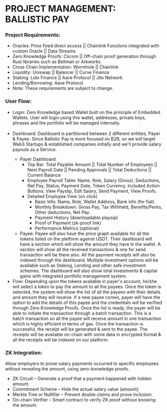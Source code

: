 # PROJECT MANAGEMENT: BALLISTIC PAY

### Project Requirements:
<ul>
  <li>Oracles: Price Feed direct access || Chainlink Functions integrated with custom Oracle || Data Streams</li>
  <li>Zero Knowledge Proofs: Circom || Off-chain proof generation through Rust libraries such as Bellman or Arkworks</li>
  <li>Cross Chain Implementation: Wormhole || Chainlink</li>
  <li>Liquidity: Uniswap || Balancer || Curve Finance</li>
  <li>Staking: Lido Finance || Aave Protocol || Jito Network</li>
  <li>Lending/Borrowing: Aave Protocol</li>
  <li>Note: These requirements are subject to change.</li>
</ul>

### User Flow:
<ul>
  <li>Login: Zero Knowledge based Wallet built on the principle of Embedded Wallets. User will login using this wallet, addresses, private keys, phrases and the portfolio will be managed internally.</li>
  <br />
  <li>Dashboard: Dashboard is partitioned between 2 different entities, Payer & Payee. Since Ballistic Pay is more focused on B2B, so we will target Web3 Startups & established companies initially and we'll provide salary payouts as a Service.</li>
  <ul>
    <li>Payer Dashboard: 
      <ul>
        <li>Top Bar: Total Payable Amount || Total Number of Employees || Next Payroll Date || Pending Approvals || Total Deductions || Current Balance</li>
        <li>Employee Payroll Table: Name, Role, Salary (Gross), Deductions, Net Pay, Status, Payment Date, Token Currency. <span>Included Action Buttons: View Payslip, Edit Salary, Send Payment, View Proofs.</span></li>
        <li>Detailed Employee View (on click)
          <ul>
            <li>Basic Info: Name, Role, Wallet Address, Bank info (for fiat).</li>
            <li>Monthly Breakdown: Gross Pay, Tax Withheld, Benefits/Perks, Other deductions, Net Pay.</li>
            <li>Payment History (downloadable playsip)</li>
            <li>Proof of Payment (zk-proof link)</li>
            <li>Performance Metrics (optional)</li>
          </ul>
        </li>
      </ul>
    </li>
    <li>Payee: Payee will also have the price graph available for all the tokens listed on the platform against USDT. Their dashboard will have a section which will show the amount they have in the wallet. A section will show all the received transactions & one for send transaction will be there also. All the payment receipts will also be indexed through the dashboard. Multiple investment options will be available such as Staking, Lending and other safe investment schemes. The dashboard will also show total investments & capital gains with integrated portfolio management system.</li>
  </ul>
  <li>Flow: Depending upon the tokens available in payer's account, he/she will select a token to pay the amount to all the payees. Once the token is selected, the system will show the list of all the payees with their details and amount they will receive. If a new payee comes, payer will have the option to add the details of this payee and the credentials will be verified through Zero Knowledge Proofs. Once the list is ready, the payer will be able to initiate the transaction through a batch transaction. This is a batch transaction so all the payee will receive amount in one transaction which is highly efficient in terms of gas. Once the transaction is successful, the receipt will be generated & sent to the payee. The receipts will be available on-chain with some data in encrypted format & all the receipts will be indexed on our platform.</li>
</ul>

### ZK Integration:
<p>Allow employers to prove salary payments occurred to specific employees without revealing the amount, using zero-knowledge proofs.</p>
<ul>
  <li>ZK Circuit – Generate a proof that a payment happened with hidden amount.</li>
  <li>Commitment Scheme – Hide the actual salary value (amount).</li>
  <li>Merkle Tree or Nullifier – Prevent double claims and prove inclusion.</li>
  <li>On-chain Verifier – Smart contract to verify ZK proof without knowing the amount.</li>
</ul>